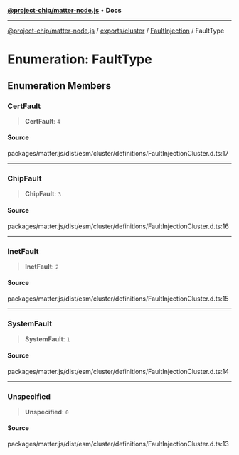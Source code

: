 [**@project-chip/matter-node.js**](../../../../../README.md) • **Docs**

***

[@project-chip/matter-node.js](../../../../../modules.md) / [exports/cluster](../../../README.md) / [FaultInjection](../README.md) / FaultType

# Enumeration: FaultType

## Enumeration Members

### CertFault

> **CertFault**: `4`

#### Source

packages/matter.js/dist/esm/cluster/definitions/FaultInjectionCluster.d.ts:17

***

### ChipFault

> **ChipFault**: `3`

#### Source

packages/matter.js/dist/esm/cluster/definitions/FaultInjectionCluster.d.ts:16

***

### InetFault

> **InetFault**: `2`

#### Source

packages/matter.js/dist/esm/cluster/definitions/FaultInjectionCluster.d.ts:15

***

### SystemFault

> **SystemFault**: `1`

#### Source

packages/matter.js/dist/esm/cluster/definitions/FaultInjectionCluster.d.ts:14

***

### Unspecified

> **Unspecified**: `0`

#### Source

packages/matter.js/dist/esm/cluster/definitions/FaultInjectionCluster.d.ts:13

